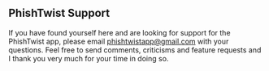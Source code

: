 ## PhishTwist Support

If you have found yourself here and are looking for support for the PhishTwist app, please email phishtwistapp@gmail.com with your questions.  Feel free to send comments, criticisms and feature requests and I thank you very much for your time in doing so.
